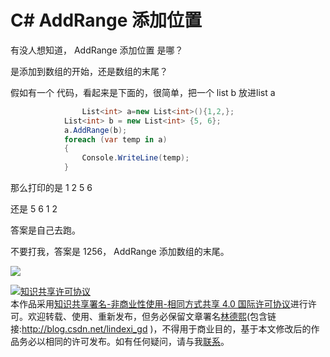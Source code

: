 # C# AddRange 添加位置

有没人想知道， AddRange 添加位置 是哪？

是添加到数组的开始，还是数组的末尾？

<!--more-->

<div id="toc"></div>
<!-- csdn -->

假如有一个 代码，看起来是下面的，很简单，把一个 list b 放进list a


```csharp
                List<int> a=new List<int>(){1,2,};
            List<int> b = new List<int> {5, 6};
            a.AddRange(b);
            foreach (var temp in a)
            {
                Console.WriteLine(temp);
            }
```

那么打印的是 1 2  5 6

还是 5 6 1 2

答案是自己去跑。

不要打我，答案是 1256， AddRange 添加数组的末尾。

![](http://7xqpl8.com1.z0.glb.clouddn.com/34fdad35-5dfe-a75b-2b4b-8c5e313038e2%2F2017917111552.jpg)

<a rel="license" href="http://creativecommons.org/licenses/by-nc-sa/4.0/"><img alt="知识共享许可协议" style="border-width:0" src="https://licensebuttons.net/l/by-nc-sa/4.0/88x31.png" /></a><br />本作品采用<a rel="license" href="http://creativecommons.org/licenses/by-nc-sa/4.0/">知识共享署名-非商业性使用-相同方式共享 4.0 国际许可协议</a>进行许可。欢迎转载、使用、重新发布，但务必保留文章署名[林德熙](http://blog.csdn.net/lindexi_gd)(包含链接:http://blog.csdn.net/lindexi_gd )，不得用于商业目的，基于本文修改后的作品务必以相同的许可发布。如有任何疑问，请与我[联系](mailto:lindexi_gd@163.com)。 